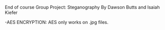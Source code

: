 End of course Group Project: Steganography
By Dawson Butts and Isaiah Kiefer

-AES ENCRYPTION: 
AES only works on .jpg files.
